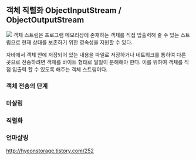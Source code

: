 ## 객체 직렬화 ObjectInputStream / ObjectOutputStream

![](https://i.imgur.com/7pHBDAN.jpg)
객체 스트림은 프로그램 메모리상에 존재하는 객체를 직접 입출력해 줄 수 있는 스트림으로 현재 상태를 보존하기 위한 영속성을 지원할 수 있다.

자바에서 객체 안에 저장되어 있는 내용을 파일로 저장하거나 네트워크를 통하여 다른 곳으로 전송하려면 객체를 바이트 형태로 일일이 분해해야 한다. 이를 위하여 객체를 직접 입출력 할 수 있도록 해주는 객체 스트림이다.

### 객체 전송의 단계
### 마샬링
### 직렬화
### 언마샬링




http://hyeonstorage.tistory.com/252
